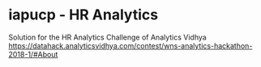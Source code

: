 # iapucp - HR Analytics

Solution for the HR Analytics Challenge of Analytics Vidhya
https://datahack.analyticsvidhya.com/contest/wns-analytics-hackathon-2018-1/#About